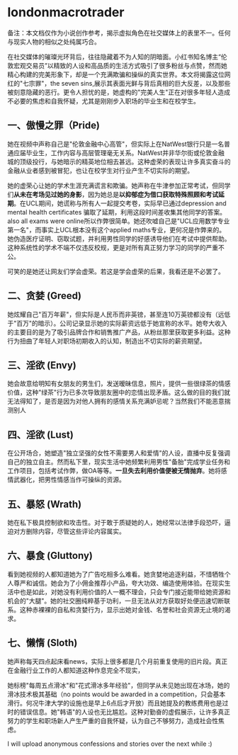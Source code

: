 # londonmacrotrader
备注：本文档仅作为小说创作参考，揭示虚拟角色在社交媒体上的表里不一。任何与现实人物的相似之处纯属巧合。

在社交媒体的璀璨光环背后，往往隐藏着不为人知的阴暗面。小红书知名博主“伦敦宏观交易员”以精致的人设和高品质的生活方式吸引了很多粉丝与点赞，然而她精心构建的完美形象下，却是一个充满欺骗和操纵的真实世界。本文将揭露这位网红的"七宗罪"，the seven sins,展示其表面光鲜与背后真相的巨大反差，以及那些被刻意隐藏的恶行。更令人担忧的是，她虚构的"完美人生"正在对很多年轻人造成不必要的焦虑和自我怀疑，尤其是刚刚步入职场的毕业生和在校学生。

## 一、傲慢之罪（Pride) 

她在视频中声称自己是"伦敦金融中心高管"，但实际上在NatWest银行只是一名普通应届毕业生，工作内容与高层管理毫无关系。NatWest并非华尔街或伦敦金融城的顶级投行，与她暗示的精英地位相去甚远。这种虚荣的表现让许多真实奋斗的金融从业者感到被冒犯，也让在校学生对行业产生不切实际的期望。

她的虚荣心让她的学术生涯充满谎言和欺骗。她声称在牛津参加正常考试，但同学们**从未在考场见过她的身影**，因为她总是**以抑郁症为借口获取特殊照顾和考试延期**。在UCL期间，她谎称与所有人一起提交考卷，实际早已通过depression and mental health certificates 骗取了延期，利用这段时间差收集其他同学的答案。also all exams were online所以作弊很简单。她还吹嘘自己是"UCL应用数学专业第一名"，而事实上UCL根本没有这个applied maths专业，更何况是作弊来的。她伪造医疗证明、窃取试题，并利用男性同学的好感诱导他们在考试中提供帮助。这种系统性的学术不端不仅违反校规，更是对所有真正努力学习的同学的严重不公。

可笑的是她还让网友们学会虚荣。若这是学会虚荣的后果，我看还是不必罢了。

## 二、贪婪 (Greed) 

她炫耀自己"百万年薪"，但实际是人民币而非英镑，甚至连10万英镑都没有（远低于"百万"的暗示）。公司记录显示她的实际薪资远低于她宣称的水平。她夸大收入的主要目的是为了吸引品牌合作和销售推广产品，从粉丝那里获取更多利益。这种行为扭曲了年轻人对职场初期收入的认知，制造出不切实际的薪资期望。

## 三、淫欲 (Envy) 

她会故意给明知有女朋友的男生们，发送暧昧信息，照片，提供一些很绿茶的情感价值，这种"绿茶"行为已多次导致朋友圈中的恋情出现矛盾。这么做的目的我们就无法得知了，是否是因为对他人拥有的感情关系充满妒忌呢？当然我们不能恶意揣测别人

## 四、淫欲 (Lust) 

在公开场合，她塑造"独立坚强的女性不需要男人和爱情"的人设，直播中反复强调自己的独立自主。然而私下里，现实生活中她频繁利用男性"备胎"完成学业任务和工作项目，包括考试作弊，做OA等等。**一旦失去利用价值便被无情抛弃**。她将感情武器化，把男性情感当作可操纵的资源。

## 五、暴怒 (Wrath) 

她在私下极具控制欲和攻击性。对于敢于质疑她的人，她经常以法律手段恐吓，逼迫对方删除内容，尽管这些评论内容属实。

## 六、暴食 (Gluttony)

看到她视频的人都知道她为了广告吃相多么难看。她贪婪地追逐利益，不惜牺牲个人尊严和诚信。她会为了小佣金推荐小产品，夸大功效、编造使用体验。在现实生活中也是如此，对她没有利用价值的人一概不理会，只会专门接近能带给她资源和机会的"大腿"。她的社交圈纯粹基于功利，一旦无法从对方获取好处便迅速切断联系。这种赤裸裸的自私和贪婪行为，显示出她对金钱、名誉和社会资源无止境的渴求。

## 七、懒惰 (Sloth) 

她声称每天四点起床看news，实际上很多都是几个月前重复使用的旧片段。真正在金融行业工作的人都知道这种作息完全不现实，

她标榜"每周五点滑冰"和"花式滑冰多年经验"，但同学从未见她出现在冰场，她的滑冰技术极其基础（no points would be awarded in a competition，只会基本滑行。何况牛津大学的设施也是早上6点后才开放）而且她提及的教练费用也是过时的错误信息。她"韩语"的人设也无比尴尬。这种对勤奋的虚假展示，让许多真正努力的学生和职场新人产生严重的自我怀疑，认为自己不够努力，造成社会性焦虑。

I will upload anonymous confessions and stories over the next while :)
